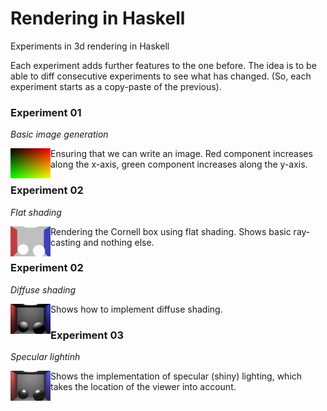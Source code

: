 # Rendering in Haskell

Experiments in 3d rendering in Haskell

Each experiment adds further features to the one before. The idea is to be able to diff consecutive experiments to see what has changed. (So, each experiment starts as a copy-paste of the previous).


### Experiment 01

*Basic image generation*

<img src="https://raw.githubusercontent.com/stu-smith/rendering-in-haskell/master/output/experiment00.png" width="64" height="48" align="left" />

Ensuring that we can write an image. Red component increases along the x-axis, green component increases along the y-axis.

### Experiment 02

*Flat shading*

<img src="https://raw.githubusercontent.com/stu-smith/rendering-in-haskell/master/output/experiment01.png" width="64" height="48" align="left" />

Rendering the Cornell box using flat shading. Shows basic ray-casting and nothing else.

### Experiment 02

*Diffuse shading*

<img src="https://raw.githubusercontent.com/stu-smith/rendering-in-haskell/master/output/experiment02.png" width="64" height="48" align="left" />

Shows how to implement diffuse shading.

### Experiment 03

*Specular lightinh*

<img src="https://raw.githubusercontent.com/stu-smith/rendering-in-haskell/master/output/experiment03.png" width="64" height="48" align="left" />

Shows the implementation of specular (shiny) lighting, which takes the location of the viewer into account.

